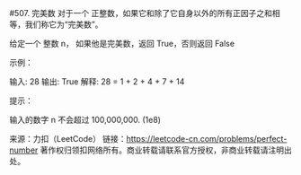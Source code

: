 #507. 完美数
对于一个 正整数，如果它和除了它自身以外的所有正因子之和相等，我们称它为“完美数”。

给定一个 整数 n， 如果他是完美数，返回 True，否则返回 False

 

示例：

输入: 28
输出: True
解释: 28 = 1 + 2 + 4 + 7 + 14

 

提示：

输入的数字 n 不会超过 100,000,000. (1e8)

来源：力扣（LeetCode）
链接：https://leetcode-cn.com/problems/perfect-number
著作权归领扣网络所有。商业转载请联系官方授权，非商业转载请注明出处。